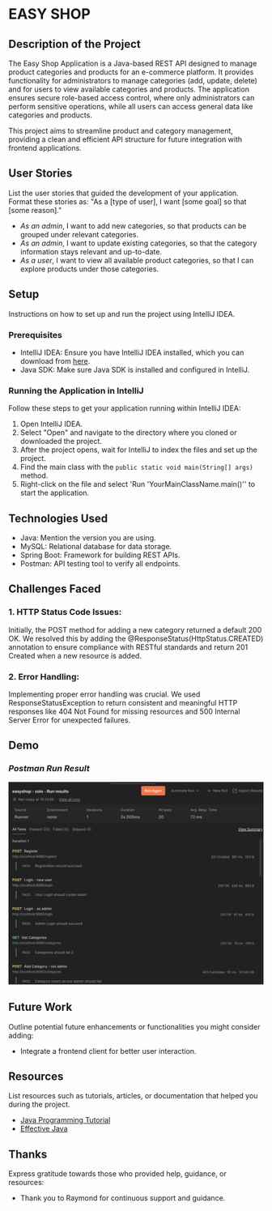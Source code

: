# EASY SHOP

## Description of the Project

The Easy Shop Application is a Java-based REST API designed to manage product categories and products for an e-commerce platform. It provides functionality for administrators to manage categories (add, update, delete) and for users to view available categories and products. The application ensures secure role-based access control, where only administrators can perform sensitive operations, while all users can access general data like categories and products.

This project aims to streamline product and category management, providing a clean and efficient API structure for future integration with frontend applications.


## User Stories

List the user stories that guided the development of your application. Format these stories as: "As a [type of user], I want [some goal] so that [some reason]."

- *As an admin*, I want to add new categories, so that products can be grouped under relevant categories.
- *As an admin*, I want to update existing categories, so that the category information stays relevant and up-to-date.
- *As a user*, I want to view all available product categories, so that I can explore products under those categories.

## Setup

Instructions on how to set up and run the project using IntelliJ IDEA.

### Prerequisites

- IntelliJ IDEA: Ensure you have IntelliJ IDEA installed, which you can download from [here](https://www.jetbrains.com/idea/download/).
- Java SDK: Make sure Java SDK is installed and configured in IntelliJ.

### Running the Application in IntelliJ

Follow these steps to get your application running within IntelliJ IDEA:

1. Open IntelliJ IDEA.
2. Select "Open" and navigate to the directory where you cloned or downloaded the project.
3. After the project opens, wait for IntelliJ to index the files and set up the project.
4. Find the main class with the `public static void main(String[] args)` method.
5. Right-click on the file and select 'Run 'YourMainClassName.main()'' to start the application.

## Technologies Used

- Java: Mention the version you are using.
- MySQL: Relational database for data storage.
- Spring Boot: Framework for building REST APIs.
- Postman: API testing tool to verify all endpoints.


## Challenges Faced
###  1. HTTP Status Code Issues:
Initially, the POST method for adding a new category returned a default 200 OK. We resolved this by adding the @ResponseStatus(HttpStatus.CREATED) annotation to ensure compliance with RESTful standards and return 201 Created when a new resource is added.
### 2. Error Handling:
Implementing proper error handling was crucial. We used ResponseStatusException to return consistent and meaningful HTTP responses like 404 Not Found for missing resources and 500 Internal Server Error for unexpected failures.

## Demo

### *Postman Run Result* 

![PostmanResults.png](imgs/PostmanResults.png)

## Future Work

Outline potential future enhancements or functionalities you might consider adding:

- Integrate a frontend client for better user interaction.


## Resources

List resources such as tutorials, articles, or documentation that helped you during the project.

- [Java Programming Tutorial](https://www.example.com)
- [Effective Java](https://www.example.com)
## Thanks

Express gratitude towards those who provided help, guidance, or resources:

- Thank you to Raymond for continuous support and guidance.